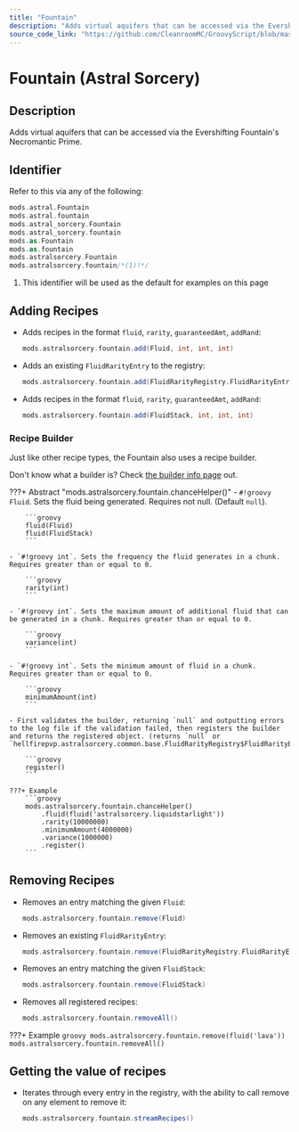 ```yaml
---
title: "Fountain"
description: "Adds virtual aquifers that can be accessed via the Evershifting Fountain's Necromantic Prime."
source_code_link: "https://github.com/CleanroomMC/GroovyScript/blob/master/src/main/java/com/cleanroommc/groovyscript/compat/mods/astralsorcery/Fountain.java"
---
```


# Fountain (Astral Sorcery)

## Description

Adds virtual aquifers that can be accessed via the Evershifting Fountain's Necromantic Prime.

## Identifier

Refer to this via any of the following:

```groovy hl_lines="8"
mods.astral.Fountain
mods.astral.fountain
mods.astral_sorcery.Fountain
mods.astral_sorcery.fountain
mods.as.Fountain
mods.as.fountain
mods.astralsorcery.Fountain
mods.astralsorcery.fountain/*(1)!*/
```

1. This identifier will be used as the default for examples on this page

## Adding Recipes

- Adds recipes in the format `fluid`, `rarity`, `guaranteedAmt`, `addRand`:

    ```groovy
    mods.astralsorcery.fountain.add(Fluid, int, int, int)
    ```

- Adds an existing `FluidRarityEntry` to the registry:

    ```groovy
    mods.astralsorcery.fountain.add(FluidRarityRegistry.FluidRarityEntry)
    ```

- Adds recipes in the format `fluid`, `rarity`, `guaranteedAmt`, `addRand`:

    ```groovy
    mods.astralsorcery.fountain.add(FluidStack, int, int, int)
    ```


### Recipe Builder

Just like other recipe types, the Fountain also uses a recipe builder.

Don't know what a builder is? Check [the builder info page](../../../groovy/builder.md) out.

???+ Abstract "mods.astralsorcery.fountain.chanceHelper()"
    - `#!groovy Fluid`. Sets the fluid being generated. Requires not null. (Default `null`).

        ```groovy
        fluid(Fluid)
        fluid(FluidStack)
        ```

    - `#!groovy int`. Sets the frequency the fluid generates in a chunk. Requires greater than or equal to 0.

        ```groovy
        rarity(int)
        ```

    - `#!groovy int`. Sets the maximum amount of additional fluid that can be generated in a chunk. Requires greater than or equal to 0.

        ```groovy
        variance(int)
        ```

    - `#!groovy int`. Sets the minimum amount of fluid in a chunk. Requires greater than or equal to 0.

        ```groovy
        minimumAmount(int)
        ```

    - First validates the builder, returning `null` and outputting errors to the log file if the validation failed, then registers the builder and returns the registered object. (returns `null` or `hellfirepvp.astralsorcery.common.base.FluidRarityRegistry$FluidRarityEntry`).

        ```groovy
        register()
        ```

    ???+ Example
        ```groovy
        mods.astralsorcery.fountain.chanceHelper()
            .fluid(fluid('astralsorcery.liquidstarlight'))
            .rarity(10000000)
            .minimumAmount(4000000)
            .variance(1000000)
            .register()
        ```



## Removing Recipes

- Removes an entry matching the given `Fluid`:

    ```groovy
    mods.astralsorcery.fountain.remove(Fluid)
    ```

- Removes an existing `FluidRarityEntry`:

    ```groovy
    mods.astralsorcery.fountain.remove(FluidRarityRegistry.FluidRarityEntry)
    ```

- Removes an entry matching the given `FluidStack`:

    ```groovy
    mods.astralsorcery.fountain.remove(FluidStack)
    ```

- Removes all registered recipes:

    ```groovy
    mods.astralsorcery.fountain.removeAll()
    ```

???+ Example
    ```groovy
    mods.astralsorcery.fountain.remove(fluid('lava'))
    mods.astralsorcery.fountain.removeAll()
    ```

## Getting the value of recipes

- Iterates through every entry in the registry, with the ability to call remove on any element to remove it:

    ```groovy
    mods.astralsorcery.fountain.streamRecipes()
    ```
